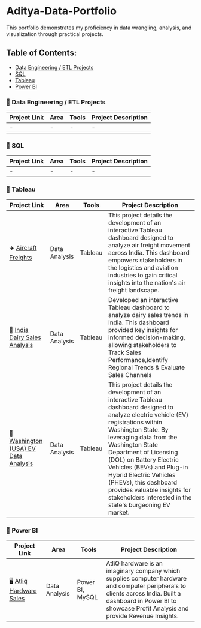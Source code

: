 # Aditya-Data-Portfolio
This portfolio demonstrates my proficiency in data wrangling, analysis, and visualization through practical projects.

## Table of Contents:

- [Data Engineering / ETL Projects]()
- [SQL]()
- [Tableau]()
- [Power BI]()
<!-- - [Certifications]() -->

### 📂 Data Engineering / ETL Projects
|Project Link   | Area  | Tools | Project Description   |
|---            |---    |---    |---                    |
|-              |-      |-      |-                      |

### 📂 SQL
|Project Link   | Area  | Tools | Project Description   |
|---            |---    |---    |---                    |
|-              |-      |-      |-                      |


### 📂 Tableau
|Project Link   | Area  | Tools | Project Description   |
|---                |---    |---    |---                    |
|✈️ [Aircraft Freights](https://public.tableau.com/views/AircraftFreightsinIndia/Dashboard1?:language=en-US&publish=yes&:sid=&:display_count=n&:origin=viz_share_link)  |Data Analysis |Tableau | This project details the development of an interactive Tableau dashboard designed to analyze air freight movement across India. This dashboard empowers stakeholders in the logistics and aviation industries to gain critical insights into the nation's air freight landscape.                      |
|🐄 [India Dairy Sales Analysis](https://github.com/AdityaBagad/Dairy-Sales-Analysis) |Data Analysis |Tableau |Developed an interactive Tableau dashboard to analyze dairy sales trends in India. This dashboard provided key insights for informed decision-making, allowing stakeholders to Track Sales Performance,Identify Regional Trends & Evaluate Sales Channels |
|🚗 [Washington (USA) EV Data Analysis](https://public.tableau.com/views/USEVDashboard/EVDashboard?:language=en-GB&publish=yes&:sid=&:display_count=n&:origin=viz_share_link) |Data Analysis |Tableau |This project details the development of an interactive Tableau dashboard designed to analyze electric vehicle (EV) registrations within Washington State. By leveraging data from the Washington State Department of Licensing (DOL) on Battery Electric Vehicles (BEVs) and Plug-in Hybrid Electric Vehicles (PHEVs), this dashboard provides valuable insights for stakeholders interested in the state's burgeoning EV market. |

### 📂 Power BI
|Project Link   | Area  | Tools | Project Description   |
|---            |---    |---    |---                    |
|🖥️ [Atliq Hardware Sales](https://github.com/AdityaBagad/AtliQ-Hardware-Sales-Analysis)              |Data Analysis      |Power BI, MySQL      |AtliQ hardware is an imaginary company which supplies computer hardware and computer peripherals to clients across India. Built a dashboard in Power BI to showcase Profit Analysis and provide Revenue Insights.|
